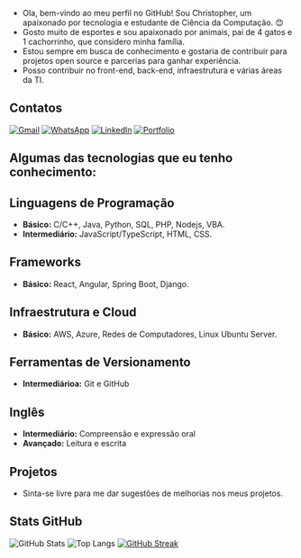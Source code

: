 <ul>
  <li>Ola, bem-vindo ao meu perfil no GitHub! Sou Christopher, um apaixonado por tecnologia e estudante de Ciência da Computação. 😊 </li>
  <li>Gosto muito de esportes e sou apaixonado por animais, pai de 4 gatos e 1 cachorrinho, que considero minha família. </li>
  <li>Estou sempre em busca de conhecimento e gostaria de contribuir para projetos open source e parcerias para ganhar experiência.</li>
  <li>Posso contribuir no front-end, back-end, infraestrutura e várias áreas da TI.</li>
</ul>
  
## Contatos
[![Gmail](https://img.shields.io/badge/Gmail-333333?style=for-the-badge&logo=gmail&logoColor=red)](mailto:chrisbmineiro@gmail.com)
[![WhatsApp](https://img.shields.io/badge/WhatsApp-25D366?style=for-the-badge&logo=whatsapp&logoColor=white)](https://wa.me/+5511985154394)
[![LinkedIn](https://img.shields.io/badge/LinkedIn-0077B5?style=for-the-badge&logo=linkedin&logoColor=white)](https://www.linkedin.com/in/chrisbmineiro/)
[![Portfolio](https://img.shields.io/badge/Portfolio-FF5722?style=for-the-badge&logo=todoist&logoColor=white)](https://chrisbmineiro.github.io/portfolio3)

## Algumas das tecnologias que eu tenho conhecimento:
## Linguagens de Programação
- **Básico:** C/C++, Java, Python, SQL, PHP, Nodejs, VBA.
- **Intermediário:** JavaScript/TypeScript, HTML, CSS.
## Frameworks
- **Básico:** React, Angular, Spring Boot, Django.
## Infraestrutura e Cloud
- **Básico:** AWS, Azure, Redes de Computadores, Linux Ubuntu Server.
## Ferramentas de Versionamento
- **Intermediárioa:** Git e GitHub
## Inglês
- **Intermediário:** Compreensão e expressão oral
- **Avançado:** Leitura e escrita
## Projetos
- Sinta-se livre para me dar sugestões de melhorias nos meus projetos.

## Stats GitHub
![GitHub Stats](https://github-readme-stats.vercel.app/api?username=chrisbmineiro&theme=transparent&bg_color=000&border_color=30A3DC&show_icons=true&icon_color=30A3DC&title_color=E94D5F&text_color=FFF)
![Top Langs](https://github-readme-stats-git-masterrstaa-rickstaa.vercel.app/api/top-langs/?username=chrisbmineiro&bg_color=000&border_color=30A3DC&title_color=E94D5F&text_color=FFF)
[![GitHub Streak](https://streak-stats.demolab.com/?user=chrisbmineiro&theme=bear&background=000&border=30A3DC&dates=FFF)](https://git.io/streak-stats)

